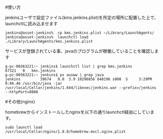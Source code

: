 #使い方

jenkinsユーザで設定ファイル(kms.jenkins.plist)を所定の場所に配置した上で、launchctlに読み込ませます

```
jenkins@asset-jenkins%  cp kms.jenkins.plist ~/Library/LaunchAgents/
jenkins@asset-jenkins%  launchctl load ./Library/LaunchAgents/kms.jenkins.plist
```

サービスが登録されている事、javaのプログラムが稼働していることを確認します

```
g-pc-00363221:~ jenkins$ launchctl list | grep kms.jenkins
67321   0   kms.jenkins
g-pc-00363221:~ jenkins$ ps auxww | grep java
jenkins         39674   0.0  3.9 10296856 648196 s000  S     3:29PM   0:46.46 /usr/bin/java -jar /usr/local/Cellar/jenkins/1.644/libexec/jenkins.war --prefix=/jenkins --httpPort=8080
```

#その他(nginx)

homebrewからインストールしたnginxを以下の通りlaunchctl経由にしています。

```
sudo launctl load /usr/local/Cellar/nginx/1.8.0/homebrew.mxcl.nginx.plist
```


